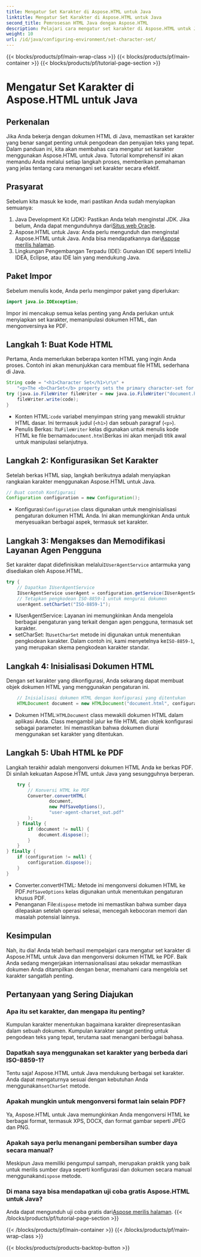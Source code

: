 ```yaml
---
title: Mengatur Set Karakter di Aspose.HTML untuk Java
linktitle: Mengatur Set Karakter di Aspose.HTML untuk Java
second_title: Pemrosesan HTML Java dengan Aspose.HTML
description: Pelajari cara mengatur set karakter di Aspose.HTML untuk Java dan mengonversi HTML ke PDF dalam panduan langkah demi langkah ini. Pastikan penyandian dan rendering teks yang tepat.
weight: 10
url: /id/java/configuring-environment/set-character-set/
---
```


{{< blocks/products/pf/main-wrap-class >}}
{{< blocks/products/pf/main-container >}}
{{< blocks/products/pf/tutorial-page-section >}}

# Mengatur Set Karakter di Aspose.HTML untuk Java

## Perkenalan
Jika Anda bekerja dengan dokumen HTML di Java, memastikan set karakter yang benar sangat penting untuk pengodean dan penyajian teks yang tepat. Dalam panduan ini, kita akan membahas cara mengatur set karakter menggunakan Aspose.HTML untuk Java. Tutorial komprehensif ini akan memandu Anda melalui setiap langkah proses, memberikan pemahaman yang jelas tentang cara menangani set karakter secara efektif.
## Prasyarat
Sebelum kita masuk ke kode, mari pastikan Anda sudah menyiapkan semuanya:
1.  Java Development Kit (JDK): Pastikan Anda telah menginstal JDK. Jika belum, Anda dapat mengunduhnya dari[Situs web Oracle](https://www.oracle.com/java/technologies/javase-downloads.html).
2.  Aspose.HTML untuk Java: Anda perlu mengunduh dan menginstal Aspose.HTML untuk Java. Anda bisa mendapatkannya dari[Aspose merilis halaman](https://releases.aspose.com/html/java/).
3. Lingkungan Pengembangan Terpadu (IDE): Gunakan IDE seperti IntelliJ IDEA, Eclipse, atau IDE lain yang mendukung Java.

## Paket Impor
Sebelum menulis kode, Anda perlu mengimpor paket yang diperlukan:
```java
import java.io.IOException;
```
Impor ini mencakup semua kelas penting yang Anda perlukan untuk menyiapkan set karakter, memanipulasi dokumen HTML, dan mengonversinya ke PDF.

## Langkah 1: Buat Kode HTML
Pertama, Anda memerlukan beberapa konten HTML yang ingin Anda proses. Contoh ini akan menunjukkan cara membuat file HTML sederhana di Java.
```java
String code = "<h1>Character Set</h1>\r\n" +
    "<p>The <b>CharSet</b> property sets the primary character-set for a document.</p>\r\n";
try (java.io.FileWriter fileWriter = new java.io.FileWriter("document.html")) {
    fileWriter.write(code);
}
```

-  Konten HTML:`code` variabel menyimpan string yang mewakili struktur HTML dasar. Ini termasuk judul (`<h1>`) dan sebuah paragraf (`<p>`).
-  Penulis Berkas: Itu`FileWriter` kelas digunakan untuk menulis kode HTML ke file bernama`document.html`Berkas ini akan menjadi titik awal untuk manipulasi selanjutnya.
## Langkah 2: Konfigurasikan Set Karakter
Setelah berkas HTML siap, langkah berikutnya adalah menyiapkan rangkaian karakter menggunakan Aspose.HTML untuk Java.
```java
// Buat contoh Konfigurasi
Configuration configuration = new Configuration();
```

-  Konfigurasi:`Configuration` class digunakan untuk menginisialisasi pengaturan dokumen HTML Anda. Ini akan memungkinkan Anda untuk menyesuaikan berbagai aspek, termasuk set karakter.
## Langkah 3: Mengakses dan Memodifikasi Layanan Agen Pengguna
 Set karakter dapat didefinisikan melalui`IUserAgentService` antarmuka yang disediakan oleh Aspose.HTML.

```java
try {
    // Dapatkan IUserAgentService
    IUserAgentService userAgent = configuration.getService(IUserAgentService.class);
    // Tetapkan pengkodean ISO-8859-1 untuk mengurai dokumen
    userAgent.setCharSet("ISO-8859-1");
```

- IUserAgentService: Layanan ini memungkinkan Anda mengelola berbagai pengaturan yang terkait dengan agen pengguna, termasuk set karakter.
-  setCharSet: Itu`setCharSet` metode ini digunakan untuk menentukan pengkodean karakter. Dalam contoh ini, kami menyetelnya ke`ISO-8859-1`, yang merupakan skema pengkodean karakter standar.
## Langkah 4: Inisialisasi Dokumen HTML
Dengan set karakter yang dikonfigurasi, Anda sekarang dapat membuat objek dokumen HTML yang menggunakan pengaturan ini.

```java
    // Inisialisasi dokumen HTML dengan konfigurasi yang ditentukan
    HTMLDocument document = new HTMLDocument("document.html", configuration);
```

-  Dokumen HTML:`HTMLDocument` class mewakili dokumen HTML dalam aplikasi Anda. Class mengambil jalur ke file HTML dan objek konfigurasi sebagai parameter. Ini memastikan bahwa dokumen diurai menggunakan set karakter yang ditentukan.
## Langkah 5: Ubah HTML ke PDF
Langkah terakhir adalah mengonversi dokumen HTML Anda ke berkas PDF. Di sinilah kekuatan Aspose.HTML untuk Java yang sesungguhnya berperan.

```java
    try {
        // Konversi HTML ke PDF
        Converter.convertHTML(
                document,
                new PdfSaveOptions(),
                "user-agent-charset_out.pdf"
        );
    } finally {
        if (document != null) {
            document.dispose();
        }
    }
} finally {
    if (configuration != null) {
        configuration.dispose();
    }
}
```

-  Converter.convertHTML: Metode ini mengonversi dokumen HTML ke PDF.`PdfSaveOptions` kelas digunakan untuk menentukan pengaturan khusus PDF.
-  Penanganan File:`dispose` metode ini memastikan bahwa sumber daya dilepaskan setelah operasi selesai, mencegah kebocoran memori dan masalah potensial lainnya.

## Kesimpulan
Nah, itu dia! Anda telah berhasil mempelajari cara mengatur set karakter di Aspose.HTML untuk Java dan mengonversi dokumen HTML ke PDF. Baik Anda sedang mengerjakan internasionalisasi atau sekadar memastikan dokumen Anda ditampilkan dengan benar, memahami cara mengelola set karakter sangatlah penting.

## Pertanyaan yang Sering Diajukan
### Apa itu set karakter, dan mengapa itu penting?  
Kumpulan karakter menentukan bagaimana karakter direpresentasikan dalam sebuah dokumen. Kumpulan karakter sangat penting untuk pengodean teks yang tepat, terutama saat menangani berbagai bahasa.
### Dapatkah saya menggunakan set karakter yang berbeda dari ISO-8859-1?  
 Tentu saja! Aspose.HTML untuk Java mendukung berbagai set karakter. Anda dapat mengaturnya sesuai dengan kebutuhan Anda menggunakan`setCharSet` metode.
### Apakah mungkin untuk mengonversi format lain selain PDF?  
Ya, Aspose.HTML untuk Java memungkinkan Anda mengonversi HTML ke berbagai format, termasuk XPS, DOCX, dan format gambar seperti JPEG dan PNG.
### Apakah saya perlu menangani pembersihan sumber daya secara manual?  
 Meskipun Java memiliki pengumpul sampah, merupakan praktik yang baik untuk merilis sumber daya seperti konfigurasi dan dokumen secara manual menggunakan`dispose` metode.
### Di mana saya bisa mendapatkan uji coba gratis Aspose.HTML untuk Java?  
 Anda dapat mengunduh uji coba gratis dari[Aspose merilis halaman](https://releases.aspose.com/).
{{< /blocks/products/pf/tutorial-page-section >}}

{{< /blocks/products/pf/main-container >}}
{{< /blocks/products/pf/main-wrap-class >}}

{{< blocks/products/products-backtop-button >}}
